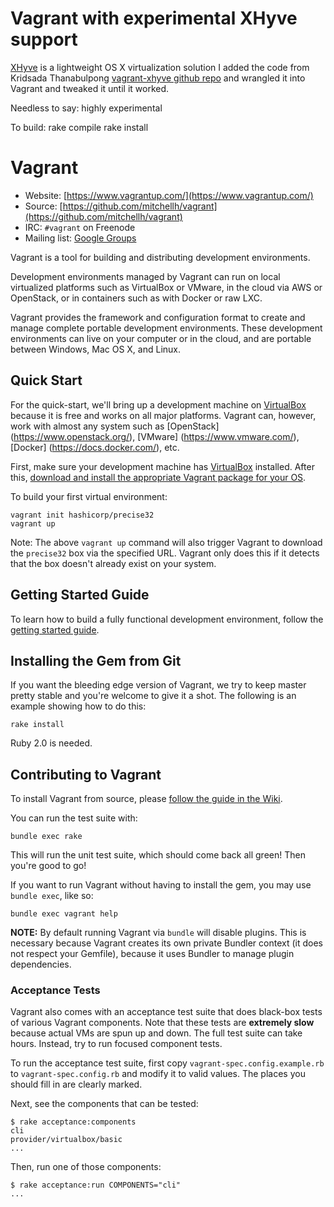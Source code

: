 # Vagrant with experimental XHyve support

[XHyve](https://github.com/mist64/xhyve) is a lightweight OS X virtualization solution
I added the code from Kridsada Thanabulpong [vagrant-xhyve github repo](https://github.com/sirn/vagrant-xhyve) 
and wrangled it into Vagrant and tweaked it until it worked.

Needless to say: highly experimental

To build:
    rake compile
    rake install

# Vagrant

* Website: [https://www.vagrantup.com/](https://www.vagrantup.com/)
* Source: [https://github.com/mitchellh/vagrant](https://github.com/mitchellh/vagrant)
* IRC: `#vagrant` on Freenode
* Mailing list: [Google Groups](https://groups.google.com/group/vagrant-up)

Vagrant is a tool for building and distributing development environments.

Development environments managed by Vagrant can run on local virtualized
platforms such as VirtualBox or VMware, in the cloud via AWS or OpenStack,
or in containers such as with Docker or raw LXC.

Vagrant provides the framework and configuration format to create and
manage complete portable development environments. These development
environments can live on your computer or in the cloud, and are portable
between Windows, Mac OS X, and Linux.

## Quick Start

For the quick-start, we'll bring up a development machine on
[VirtualBox](https://www.virtualbox.org/) because it is free and works
on all major platforms. Vagrant can, however, work with almost any
system such as [OpenStack] (https://www.openstack.org/), [VMware] (https://www.vmware.com/), [Docker] (https://docs.docker.com/), etc.

First, make sure your development machine has
[VirtualBox](https://www.virtualbox.org/)
installed. After this,
[download and install the appropriate Vagrant package for your OS](https://www.vagrantup.com/downloads.html).

To build your first virtual environment:

    vagrant init hashicorp/precise32
    vagrant up

Note: The above `vagrant up` command will also trigger Vagrant to download the
`precise32` box via the specified URL. Vagrant only does this if it detects that
the box doesn't already exist on your system.

## Getting Started Guide

To learn how to build a fully functional development environment, follow the
[getting started guide](https://www.vagrantup.com/docs/getting-started/index.html).

## Installing the Gem from Git

If you want the bleeding edge version of Vagrant, we try to keep master pretty stable
and you're welcome to give it a shot. The following is an example showing how to do this:

    rake install

Ruby 2.0 is needed.

## Contributing to Vagrant

To install Vagrant from source, please [follow the guide in the Wiki](https://github.com/mitchellh/vagrant/wiki/Installing-Vagrant-from-Source).

You can run the test suite with:

    bundle exec rake

This will run the unit test suite, which should come back all green! Then you're good to go!

If you want to run Vagrant without having to install the gem, you may use `bundle exec`,
like so:

    bundle exec vagrant help

**NOTE:** By default running Vagrant via `bundle` will disable plugins.
This is necessary because Vagrant creates its own private Bundler context
(it does not respect your Gemfile), because it uses Bundler to manage plugin
dependencies.

### Acceptance Tests

Vagrant also comes with an acceptance test suite that does black-box
tests of various Vagrant components. Note that these tests are **extremely
slow** because actual VMs are spun up and down. The full test suite can
take hours. Instead, try to run focused component tests.

To run the acceptance test suite, first copy `vagrant-spec.config.example.rb`
to `vagrant-spec.config.rb` and modify it to valid values. The places you
should fill in are clearly marked.

Next, see the components that can be tested:

```
$ rake acceptance:components
cli
provider/virtualbox/basic
...
```

Then, run one of those components:

```
$ rake acceptance:run COMPONENTS="cli"
...
```

